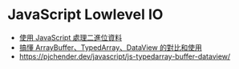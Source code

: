 # JavaScript Lowlevel IO

* [使用 JavaScript 處理二進位資料](https://weihanglo.tw/posts/2017/binary-data-manipulations-in-javascript/)
* [搞懂 ArrayBuffer、TypedArray、DataView 的對比和使用](https://wkee.net/post/understand-the-comparison-and-use-of-arraybuffer-typedarray-and-dataview.html)
* https://pjchender.dev/javascript/js-typedarray-buffer-dataview/

